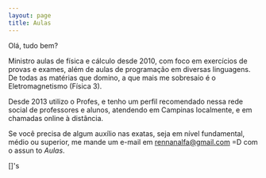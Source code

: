 ```yaml
---
layout: page
title: Aulas
---
```



Olá, tudo bem?

Ministro aulas de física e cálculo desde 2010, com foco em exercícios de provas e exames, além de aulas de programação em diversas linguagens. De todas as matérias que domino, a que mais me sobresaio é o Eletromagnetismo (Física 3).

Desde 2013 utilizo o Profes, e tenho um perfil recomendado nessa rede social de professores e alunos, atendendo em Campinas localmente, e em chamadas online à distância.

Se você precisa de algum auxílio nas exatas, seja em nível fundamental, médio ou superior, me mande um e-mail em [rennanalfa@gmail.com](mailto:rennanalfa@gmail.com) =D com o assun
to *Aulas*.

[]'s
